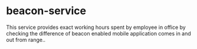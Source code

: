 # beacon-service
This service provides exact working hours spent by employee in office by checking the difference of beacon enabled mobile application comes in and out from range..
